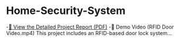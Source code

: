 # Home-Security-System

-[📄 View the Detailed Project Report (PDF)](./Readme.pdf)
-🎥 Demo Video (RFID Door Video.mp4) 
This project includes an RFID-based door lock system...
